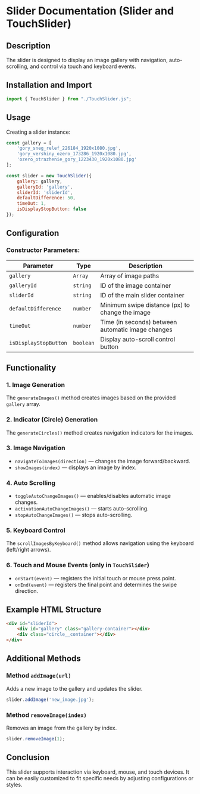 # Slider Documentation (Slider and TouchSlider)

## Description
The slider is designed to display an image gallery with navigation, auto-scrolling, and control via touch and keyboard events.

## Installation and Import
```javascript
import { TouchSlider } from "./TouchSlider.js";
```

## Usage
Creating a slider instance:
```javascript
const gallery = [
    'gory_sneg_relef_226184_1920x1080.jpg',
    'gory_vershiny_ozero_173286_1920x1080.jpg',
    'ozero_otrazhenie_gory_1223430_1920x1080.jpg'
];

const slider = new TouchSlider({
    gallery: gallery,
    galleryId: 'gallery',
    sliderId: 'sliderId',
    defaultDifference: 50,
    timeOut: 1,
    isDisplayStopButton: false
});
```

## Configuration

### **Constructor Parameters:**
| Parameter | Type | Description |
|-----------|------|-------------|
| `gallery` | `Array` | Array of image paths |
| `galleryId` | `string` | ID of the image container |
| `sliderId` | `string` | ID of the main slider container |
| `defaultDifference` | `number` | Minimum swipe distance (px) to change the image |
| `timeOut` | `number` | Time (in seconds) between automatic image changes |
| `isDisplayStopButton` | `boolean` | Display auto-scroll control button |

## Functionality

### 1. **Image Generation**
The `generateImages()` method creates images based on the provided `gallery` array.

### 2. **Indicator (Circle) Generation**
The `generateCircles()` method creates navigation indicators for the images.

### 3. **Image Navigation**
- `navigateToImages(direction)` — changes the image forward/backward.
- `showImages(index)` — displays an image by index.

### 4. **Auto Scrolling**
- `toggleAutoChangeImages()` — enables/disables automatic image changes.
- `activationAutoChangeImages()` — starts auto-scrolling.
- `stopAutoChangeImages()` — stops auto-scrolling.

### 5. **Keyboard Control**
The `scrollImagesByKeyboard()` method allows navigation using the keyboard (left/right arrows).

### 6. **Touch and Mouse Events (only in `TouchSlider`)**
- `onStart(event)` — registers the initial touch or mouse press point.
- `onEnd(event)` — registers the final point and determines the swipe direction.

## Example HTML Structure
```html
<div id="sliderId">
    <div id="gallery" class="gallery-container"></div>
    <div class="circle__container"></div>
</div>
```

## Additional Methods
### **Method `addImage(url)`**
Adds a new image to the gallery and updates the slider.
```javascript
slider.addImage('new_image.jpg');
```

### **Method `removeImage(index)`**
Removes an image from the gallery by index.
```javascript
slider.removeImage(1);
```

## Conclusion
This slider supports interaction via keyboard, mouse, and touch devices. It can be easily customized to fit specific needs by adjusting configurations or styles.

